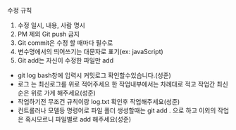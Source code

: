 수정 규칙

1. 수정 일시, 내용, 사람 명시
2. PM 제외 Git push 금지
3. Git commit은 수정 할 때마다 필수로
4. 변수명에서의 띄어쓰기는 대문자로 표기(ex: javaScript)
5. Git add는 자신이 수정한 파일만 add


* git log bash창에 입력시 커밋로그 확인할수있습니다.(성준)
* 로그 는 최신로그를 위로 적어주세요 한 작업내부에서는 차례대로 적고 작업간 최신순은 위로 가게 해주세요(성준)
* 작업하기전 무조건 규칙이랑 log.txt 확인후 작업해주세요(성준)
* 컨트롤러나 모델등 명령어로 파일 폴더 생성할때는 git add . 으로 하고 이외의 작업은 혹시모르니 파일별로 add 해주세요(성준)
